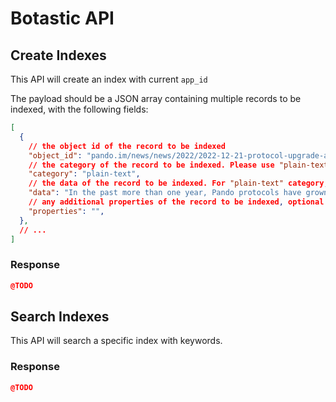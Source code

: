 # Botastic API

<!--@include: ../../parts/botastic-api-params.md-->

## Create Indexes

<APIEndpoint method="GET" url="/indexes" />

This API will create an index with current `app_id`

The payload should be a JSON array containing multiple records to be indexed, with the following fields:

```json
[
  {
    // the object id of the record to be indexed
    "object_id": "pando.im/news/news/2022/2022-12-21-protocol-upgrade-and-integration-plan",
    // the category of the record to be indexed. Please use "plain-text"
    "category": "plain-text",
    // the data of the record to be indexed. For "plain-text" category, this field should be the plain text of the record.
    "data": "In the past more than one year, Pando protocols have grown quickly and successfully. We are determined to keep the momentum going and hope to do even better with the support of our long-term users and new partners.",
    // any additional properties of the record to be indexed, optional
    "properties": "",
  },
  // ...
]
```

### Response

```json
@TODO
```

## Search Indexes

<APIEndpoint method="GET" url="/search?keywords=:keywords&n=:n" />

This API will search a specific index with keywords.

<APIParams :params="searchIndexParams" />

### Response

```json
@TODO
```